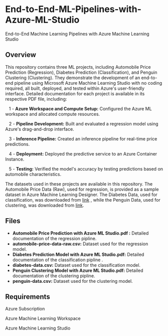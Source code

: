 # End-to-End-ML-Pipelines-with-Azure-ML-Studio
End-to-End Machine Learning Pipelines with Azure Machine Learning Studio

## Overview

This repository contains three ML projects, including Automobile Price Prediction (Regression), Diabetes Prediction (Classification), and Penguin Clustering (Clustering). They demonstrate the development of an end-to-end pipeline using Microsoft Azure Machine Learning Studio with no coding required, all built, deployed, and tested within Azure's user-friendly interface. Detailed documentation for each project is available in its respective PDF file, including:

&nbsp;&nbsp; 1 - **Azure Workspace and Compute Setup:** Configured the Azure ML workspace and allocated compute resources.

&nbsp;&nbsp; 2 - **Pipeline Development:** Built and evaluated a regression model using Azure's drag-and-drop interface.

&nbsp;&nbsp; 3 - **Inference Pipeline:** Created an inference pipeline for real-time price predictions.

&nbsp;&nbsp; 4 - **Deployment:** Deployed the predictive service to an Azure Container Instance.

&nbsp;&nbsp; 5 - **Testing:** Verified the model's accuracy by testing predictions based on automobile characteristics.

The datasets used in these projects are available in this repository. The Automobile Price Data (Raw), used for regression, is provided as a sample dataset in Azure Machine Learning Designer. The Diabetes Data, used for classification, was downloaded from [link](https://media.githubusercontent.com/media/microsoft/MLOps/master/examples/AzureML-Primers/data/diabetes.csv) , while the Penguin Data, used for clustering, was downloaded from [link](https://raw.githubusercontent.com/MicrosoftDocs/ml-basics/master/data/penguins.csv). 

## Files

- **Automobile Price Prediction with Azure ML Studio.pdf :** Detailed documentation of the regression pipline.
- **automobile-price-data-raw.csv:** Dataset used for the regression model.
- **Diabetes Prediction Model with Azure ML Studio.pdf:** Detailed documentation of the classification pipline .
- **diabetes-data.csv:** Dataset used for the classification model.
- **Penguin Clustering Model with Azure ML Studio.pdf:** Detailed documentation of the clustering pipline.
- **penguin-data.csv:** Dataset used for the clustering model.

## Requirements

Azure Subscription

Azure Machine Learning Workspace

Azure Machine Learning Studio

  
